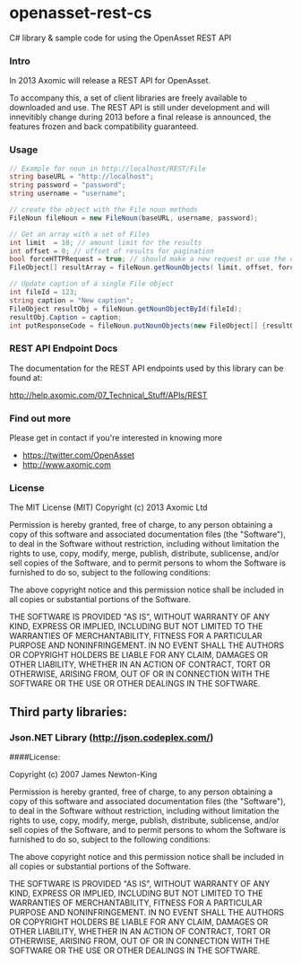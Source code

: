 openasset-rest-cs
=================

C# library &amp; sample code for using the OpenAsset REST API

### Intro

In 2013 Axomic will release a REST API for OpenAsset.

To accompany this, a set of client libraries are freely available to downloaded and use. The REST API is still under development and will innevitibly change during 2013 before a final release is announced, the features frozen and back compatibility guaranteed.

### Usage

```csharp
// Example for noun in http://localhost/REST/File
string baseURL = "http://localhost";
string password = "password";
string username = "username";

// create the object with the File noun methods
FileNoun fileNoun = new FileNoun(baseURL, username, password);

// Get an array with a set of Files            
int limit  = 10; // amount limit for the results
int offset = 0; // offset of results for pagination
bool forceHTTPRequest = true; // should make a new request or use the cached result?
FileObject[] resultArray = fileNoun.getNounObjects( limit, offset, forceHTTPRequest);

// Update caption of a single File object        
int fileId = 123;
string caption = "New caption";   
FileObject resultObj = fileNoun.getNounObjectById(fileId);
resultObj.Caption = caption;
int putResponseCode = fileNoun.putNounObjects(new FileObject[] {resultObj});
```

### REST API Endpoint Docs

The documentation for the REST API endpoints used by this library can be found at:

http://help.axomic.com/07_Technical_Stuff/APIs/REST

### Find out more

Please get in contact if you're interested in knowing more

- https://twitter.com/OpenAsset
- http://www.axomic.com

### License

The MIT License (MIT)
Copyright (c) 2013 Axomic Ltd

Permission is hereby granted, free of charge, to any person obtaining a copy of this software and associated documentation files (the "Software"), to deal in the Software without restriction, including without limitation the rights to use, copy, modify, merge, publish, distribute, sublicense, and/or sell copies of the Software, and to permit persons to whom the Software is furnished to do so, subject to the following conditions:

The above copyright notice and this permission notice shall be included in all copies or substantial portions of the Software.

THE SOFTWARE IS PROVIDED "AS IS", WITHOUT WARRANTY OF ANY KIND, EXPRESS OR IMPLIED, INCLUDING BUT NOT LIMITED TO THE WARRANTIES OF MERCHANTABILITY, FITNESS FOR A PARTICULAR PURPOSE AND NONINFRINGEMENT. IN NO EVENT SHALL THE AUTHORS OR COPYRIGHT HOLDERS BE LIABLE FOR ANY CLAIM, DAMAGES OR OTHER LIABILITY, WHETHER IN AN ACTION OF CONTRACT, TORT OR OTHERWISE, ARISING FROM, OUT OF OR IN CONNECTION WITH THE SOFTWARE OR THE USE OR OTHER DEALINGS IN THE SOFTWARE.


## Third party libraries:

### Json.NET Library (http://json.codeplex.com/)
####License:

Copyright (c) 2007 James Newton-King

Permission is hereby granted, free of charge, to any person obtaining a copy of this
software and associated documentation files (the "Software"), to deal in the Software
without restriction, including without limitation the rights to use, copy, modify,
merge, publish, distribute, sublicense, and/or sell copies of the Software, and to
permit persons to whom the Software is furnished to do so, subject to the following
conditions:

The above copyright notice and this permission notice shall be included in all copies
or substantial portions of the Software.

THE SOFTWARE IS PROVIDED "AS IS", WITHOUT WARRANTY OF ANY KIND, EXPRESS OR IMPLIED,
INCLUDING BUT NOT LIMITED TO THE WARRANTIES OF MERCHANTABILITY, FITNESS FOR A
PARTICULAR PURPOSE AND NONINFRINGEMENT. IN NO EVENT SHALL THE AUTHORS OR COPYRIGHT
HOLDERS BE LIABLE FOR ANY CLAIM, DAMAGES OR OTHER LIABILITY, WHETHER IN AN ACTION OF
CONTRACT, TORT OR OTHERWISE, ARISING FROM, OUT OF OR IN CONNECTION WITH THE SOFTWARE
OR THE USE OR OTHER DEALINGS IN THE SOFTWARE.